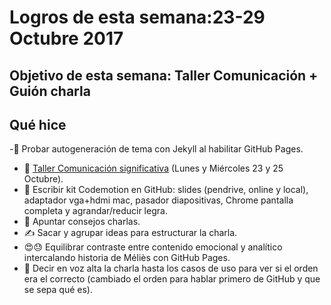 # Logros de esta semana:23-29 Octubre 2017

## Objetivo de esta semana: Taller Comunicación + Guión charla

## Qué hice

-🚀 Probar autogeneración de tema con Jekyll al habilitar GitHub Pages.
- 🙊 [Taller Comunicación significativa](http://lanavenodriza.com/comunicacion-significativa/) (Lunes y Miércoles 23 y 25 Octubre).
- 🚀 Escribir kit Codemotion en GitHub: slides (pendrive, online y local), adaptador vga+hdmi mac, pasador diapositivas, Chrome pantalla completa y agrandar/reducir legra.
- 🙊 Apuntar consejos charlas.
- ✍️ Sacar y agrupar ideas para estructurar la charla.
- 😍😓 Equilibrar contraste entre contenido emocional y analítico intercalando historia de Méliès con GitHub Pages.
- 🙊 Decir en voz alta la charla hasta los casos de uso para ver si el orden era el correcto (cambiado el orden para hablar primero de GitHub y que se sepa qué es).